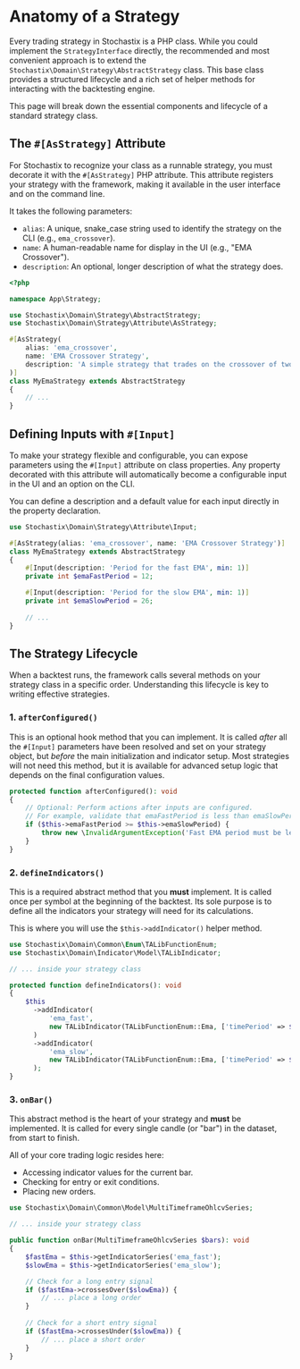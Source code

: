 # Anatomy of a Strategy

Every trading strategy in Stochastix is a PHP class. While you could implement the `StrategyInterface` directly, the recommended and most convenient approach is to extend the `Stochastix\Domain\Strategy\AbstractStrategy` class. This base class provides a structured lifecycle and a rich set of helper methods for interacting with the backtesting engine.

This page will break down the essential components and lifecycle of a standard strategy class.

## The `#[AsStrategy]` Attribute

For Stochastix to recognize your class as a runnable strategy, you must decorate it with the `#[AsStrategy]` PHP attribute. This attribute registers your strategy with the framework, making it available in the user interface and on the command line.

It takes the following parameters:

* `alias`: A unique, snake_case string used to identify the strategy on the CLI (e.g., `ema_crossover`).
* `name`: A human-readable name for display in the UI (e.g., "EMA Crossover").
* `description`: An optional, longer description of what the strategy does.

```php
<?php

namespace App\Strategy;

use Stochastix\Domain\Strategy\AbstractStrategy;
use Stochastix\Domain\Strategy\Attribute\AsStrategy;

#[AsStrategy(
    alias: 'ema_crossover',
    name: 'EMA Crossover Strategy',
    description: 'A simple strategy that trades on the crossover of two Exponential Moving Averages.'
)]
class MyEmaStrategy extends AbstractStrategy
{
    // ...
}
```

## Defining Inputs with `#[Input]`

To make your strategy flexible and configurable, you can expose parameters using the `#[Input]` attribute on class properties. Any property decorated with this attribute will automatically become a configurable input in the UI and an option on the CLI.

You can define a description and a default value for each input directly in the property declaration.

```php
use Stochastix\Domain\Strategy\Attribute\Input;

#[AsStrategy(alias: 'ema_crossover', name: 'EMA Crossover Strategy')]
class MyEmaStrategy extends AbstractStrategy
{
    #[Input(description: 'Period for the fast EMA', min: 1)]
    private int $emaFastPeriod = 12;

    #[Input(description: 'Period for the slow EMA', min: 1)]
    private int $emaSlowPeriod = 26;
    
    // ...
}
```

## The Strategy Lifecycle

When a backtest runs, the framework calls several methods on your strategy class in a specific order. Understanding this lifecycle is key to writing effective strategies.

### 1. `afterConfigured()`

This is an optional hook method that you can implement. It is called *after* all the `#[Input]` parameters have been resolved and set on your strategy object, but *before* the main initialization and indicator setup. Most strategies will not need this method, but it is available for advanced setup logic that depends on the final configuration values.

```php
protected function afterConfigured(): void
{
    // Optional: Perform actions after inputs are configured.
    // For example, validate that emaFastPeriod is less than emaSlowPeriod.
    if ($this->emaFastPeriod >= $this->emaSlowPeriod) {
        throw new \InvalidArgumentException('Fast EMA period must be less than Slow EMA period.');
    }
}
```

### 2. `defineIndicators()`

This is a required abstract method that you **must** implement. It is called once per symbol at the beginning of the backtest. Its sole purpose is to define all the indicators your strategy will need for its calculations.

This is where you will use the `$this->addIndicator()` helper method.

```php
use Stochastix\Domain\Common\Enum\TALibFunctionEnum;
use Stochastix\Domain\Indicator\Model\TALibIndicator;

// ... inside your strategy class

protected function defineIndicators(): void
{
    $this
      ->addIndicator(
          'ema_fast',
          new TALibIndicator(TALibFunctionEnum::Ema, ['timePeriod' => $this->emaFastPeriod])
      )
      ->addIndicator(
          'ema_slow',
          new TALibIndicator(TALibFunctionEnum::Ema, ['timePeriod' => $this->emaSlowPeriod])
      );
}
```

### 3. `onBar()`

This abstract method is the heart of your strategy and **must** be implemented. It is called for every single candle (or "bar") in the dataset, from start to finish.

All of your core trading logic resides here:
* Accessing indicator values for the current bar.
* Checking for entry or exit conditions.
* Placing new orders.

```php
use Stochastix\Domain\Common\Model\MultiTimeframeOhlcvSeries;

// ... inside your strategy class

public function onBar(MultiTimeframeOhlcvSeries $bars): void
{
    $fastEma = $this->getIndicatorSeries('ema_fast');
    $slowEma = $this->getIndicatorSeries('ema_slow');

    // Check for a long entry signal
    if ($fastEma->crossesOver($slowEma)) {
        // ... place a long order
    }
    
    // Check for a short entry signal
    if ($fastEma->crossesUnder($slowEma)) {
        // ... place a short order
    }
}
```
